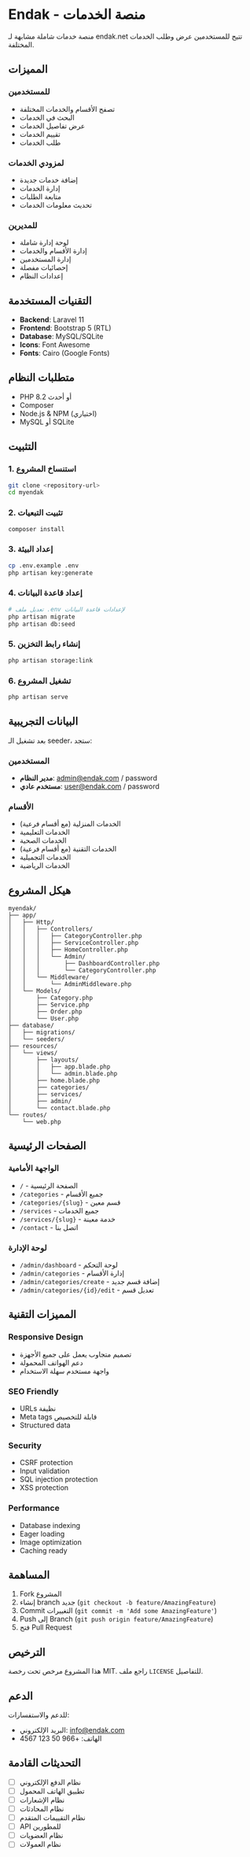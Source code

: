 # Endak - منصة الخدمات

منصة خدمات شاملة مشابهة لـ endak.net تتيح للمستخدمين عرض وطلب الخدمات المختلفة.

## المميزات

### للمستخدمين
- تصفح الأقسام والخدمات المختلفة
- البحث في الخدمات
- عرض تفاصيل الخدمات
- تقييم الخدمات
- طلب الخدمات

### لمزودي الخدمات
- إضافة خدمات جديدة
- إدارة الخدمات
- متابعة الطلبات
- تحديث معلومات الخدمات

### للمديرين
- لوحة إدارة شاملة
- إدارة الأقسام والخدمات
- إدارة المستخدمين
- إحصائيات مفصلة
- إعدادات النظام

## التقنيات المستخدمة

- **Backend**: Laravel 11
- **Frontend**: Bootstrap 5 (RTL)
- **Database**: MySQL/SQLite
- **Icons**: Font Awesome
- **Fonts**: Cairo (Google Fonts)

## متطلبات النظام

- PHP 8.2 أو أحدث
- Composer
- Node.js & NPM (اختياري)
- MySQL أو SQLite

## التثبيت

### 1. استنساخ المشروع
```bash
git clone <repository-url>
cd myendak
```

### 2. تثبيت التبعيات
```bash
composer install
```

### 3. إعداد البيئة
```bash
cp .env.example .env
php artisan key:generate
```

### 4. إعداد قاعدة البيانات
```bash
# تعديل ملف .env لإعدادات قاعدة البيانات
php artisan migrate
php artisan db:seed
```

### 5. إنشاء رابط التخزين
```bash
php artisan storage:link
```

### 6. تشغيل المشروع
```bash
php artisan serve
```

## البيانات التجريبية

بعد تشغيل الـ seeder، ستجد:

### المستخدمين
- **مدير النظام**: admin@endak.com / password
- **مستخدم عادي**: user@endak.com / password

### الأقسام
- الخدمات المنزلية (مع أقسام فرعية)
- الخدمات التعليمية
- الخدمات الصحية
- الخدمات التقنية (مع أقسام فرعية)
- الخدمات التجميلية
- الخدمات الرياضية

## هيكل المشروع

```
myendak/
├── app/
│   ├── Http/
│   │   ├── Controllers/
│   │   │   ├── CategoryController.php
│   │   │   ├── ServiceController.php
│   │   │   ├── HomeController.php
│   │   │   └── Admin/
│   │   │       ├── DashboardController.php
│   │   │       └── CategoryController.php
│   │   └── Middleware/
│   │       └── AdminMiddleware.php
│   └── Models/
│       ├── Category.php
│       ├── Service.php
│       ├── Order.php
│       └── User.php
├── database/
│   ├── migrations/
│   └── seeders/
├── resources/
│   └── views/
│       ├── layouts/
│       │   ├── app.blade.php
│       │   └── admin.blade.php
│       ├── home.blade.php
│       ├── categories/
│       ├── services/
│       ├── admin/
│       └── contact.blade.php
└── routes/
    └── web.php
```

## الصفحات الرئيسية

### الواجهة الأمامية
- `/` - الصفحة الرئيسية
- `/categories` - جميع الأقسام
- `/categories/{slug}` - قسم معين
- `/services` - جميع الخدمات
- `/services/{slug}` - خدمة معينة
- `/contact` - اتصل بنا

### لوحة الإدارة
- `/admin/dashboard` - لوحة التحكم
- `/admin/categories` - إدارة الأقسام
- `/admin/categories/create` - إضافة قسم جديد
- `/admin/categories/{id}/edit` - تعديل قسم

## المميزات التقنية

### Responsive Design
- تصميم متجاوب يعمل على جميع الأجهزة
- دعم الهواتف المحمولة
- واجهة مستخدم سهلة الاستخدام

### SEO Friendly
- URLs نظيفة
- Meta tags قابلة للتخصيص
- Structured data

### Security
- CSRF protection
- Input validation
- SQL injection protection
- XSS protection

### Performance
- Database indexing
- Eager loading
- Image optimization
- Caching ready

## المساهمة

1. Fork المشروع
2. إنشاء branch جديد (`git checkout -b feature/AmazingFeature`)
3. Commit التغييرات (`git commit -m 'Add some AmazingFeature'`)
4. Push إلى Branch (`git push origin feature/AmazingFeature`)
5. فتح Pull Request

## الترخيص

هذا المشروع مرخص تحت رخصة MIT. راجع ملف `LICENSE` للتفاصيل.

## الدعم

للدعم والاستفسارات:
- البريد الإلكتروني: info@endak.com
- الهاتف: +966 50 123 4567

## التحديثات القادمة

- [ ] نظام الدفع الإلكتروني
- [ ] تطبيق الهاتف المحمول
- [ ] نظام الإشعارات
- [ ] نظام المحادثات
- [ ] نظام التقييمات المتقدم
- [ ] API للمطورين
- [ ] نظام العضويات
- [ ] نظام العمولات
